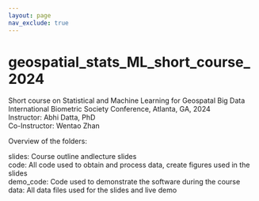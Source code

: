 ```yaml
---
layout: page
nav_exclude: true
---
```

# geospatial_stats_ML_short_course_2024

Short course on Statistical and Machine Learning for Geospatal Big Data\
International Biometric Society Conference, Atlanta, GA, 2024\
Instructor: Abhi Datta, PhD\
Co-Instructor: Wentao Zhan

Overview of the folders:

slides: Course outline andlecture slides\
code: All code used to obtain and process data, create figures used in the slides\
demo_code: Code used to demonstrate the software during the course\
data: All data files used for the slides and live demo

